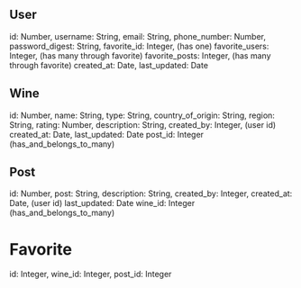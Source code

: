 ## User ##
id: Number,
username: String,
email: String,
phone_number: Number,
password_digest: String,
favorite_id: Integer, (has one)
favorite_users: Integer, (has many through favorite)
favorite_posts: Integer, (has many through favorite)
created_at: Date,
last_updated: Date

## Wine ##
id: Number,
name: String,
type: String,
country_of_origin: String,
region: String,
rating: Number,
description: String,
created_by: Integer, (user id)
created_at: Date,
last_updated: Date
post_id: Integer (has_and_belongs_to_many)

## Post ##
id: Number,
post: String,
description: String,
created_by: Integer,
created_at: Date, (user id)
last_updated: Date
wine_id: Integer (has_and_belongs_to_many)

# Favorite
id: Integer,
wine_id: Integer,
post_id: Integer

